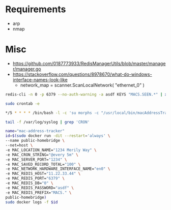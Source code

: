 # Requirements

- arp
- nmap


# Misc

- https://github.com/0187773933/RedisManagerUtils/blob/master/manager/manager.go
- https://stackoverflow.com/questions/8978670/what-do-windows-interface-names-look-like
  - network_map = scanner.ScanLocalNetwork( "ethernet_0" )



```bash
redis-cli -n 0 -p 6379 --no-auth-warning -a asdf KEYS "MACS.SEEN.*" | xargs redis-cli -n 0 -p 6379 --no-auth-warning -a asdf DEL
```

```bash
sudo crontab -e
```
```bash
*/5 * * * * /bin/bash -l -c 'su morphs -c "/usr/local/bin/macAddressTracker"' >/dev/null 2>&1
```
```bash
tail -f /var/log/syslog | grep 'CRON'
```

```bash
name="mac-address-tracker"
id=$(sudo docker run -dit --restart='always' \
--name public-homebridge \
--net=host \
-e MAC_LOCATION_NAME="1234 Merily Way" \
-e MAC_CRON_STRING="@every 5m" \
-e MAC_SERVER_PORT="1234" \
-e MAC_SAVED_RECORD_TOTAL="100" \
-e MAC_NETWORK_HARDWARE_INTERFACE_NAME="en0" \
-e MAC_REDIS_HOST="11.22.33.44" \
-e MAC_REDIS_PORT="6379" \
-e MAC_REDIS_DB="0" \
-e MAC_REDIS_PASSWORD="asdf" \
-e MAC_REDIS_PREFIX="MACS." \
public-homebridge)
sudo docker logs -f $id
```